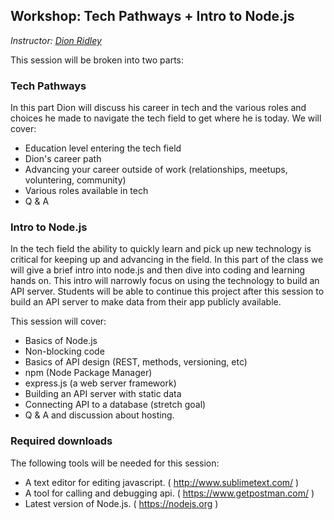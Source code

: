 ## Workshop: Tech Pathways + Intro to Node.js
*Instructor: [Dion Ridley](https://www.linkedin.com/in/dionridley)*

This session will be broken into two parts:

### Tech Pathways

In this part Dion will discuss his career in tech and the various roles and choices he made to navigate the tech field to get where he is today.  We will cover:

* Education level entering the tech field
* Dion's career path
* Advancing your career outside of work (relationships, meetups, voluntering, community)
* Various roles available in tech
* Q & A


### Intro to Node.js

In the tech field the ability to quickly learn and pick up new technology is critical for keeping up and advancing in the field.  In this part of the class we will give a brief intro into node.js and then dive into coding and learning hands on.  This intro will narrowly focus on using the technology to build an API server.  Students will be able to continue this project after this session to build an API server to make data from their app publicly available.

This session will cover:

* Basics of Node.js
* Non-blocking code
* Basics of API design (REST, methods, versioning, etc)
* npm (Node Package Manager)
* express.js (a web server framework)
* Building an API server with static data
* Connecting API to a database (stretch goal)
* Q & A and discussion about hosting.

### Required downloads

The following tools will be needed for this session:

* A text editor for editing javascript. ( http://www.sublimetext.com/ )
* A tool for calling and debugging api. ( https://www.getpostman.com/ )
* Latest version of Node.js. ( https://nodejs.org )
